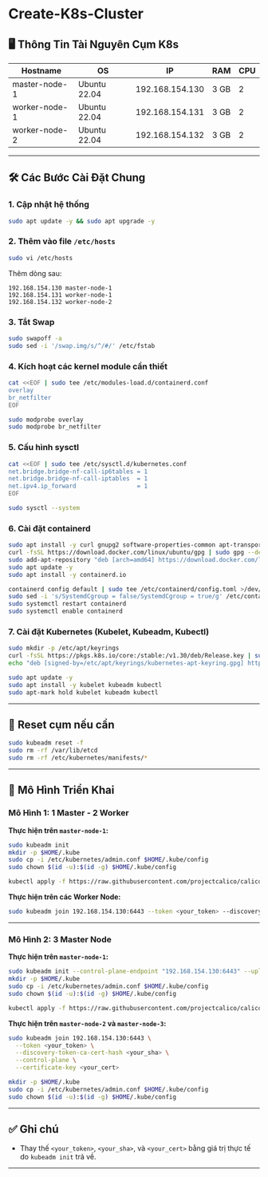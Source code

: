 # Create-K8s-Cluster

## 🖥️ Thông Tin Tài Nguyên Cụm K8s

| Hostname       | OS           | IP              | RAM    | CPU |
|----------------|--------------|------------------|--------|-----|
| master-node-1  | Ubuntu 22.04 | 192.168.154.130 | 3 GB   | 2   |
| worker-node-1  | Ubuntu 22.04 | 192.168.154.131 | 3 GB   | 2   |
| worker-node-2  | Ubuntu 22.04 | 192.168.154.132 | 3 GB   | 2   |

---

## 🛠️ Các Bước Cài Đặt Chung

### 1. Cập nhật hệ thống

```bash
sudo apt update -y && sudo apt upgrade -y
```

### 2. Thêm vào file `/etc/hosts`

```bash
sudo vi /etc/hosts
```

Thêm dòng sau:

```
192.168.154.130 master-node-1
192.168.154.131 worker-node-1
192.168.154.132 worker-node-2
```

### 3. Tắt Swap

```bash
sudo swapoff -a
sudo sed -i '/swap.img/s/^/#/' /etc/fstab
```

### 4. Kích hoạt các kernel module cần thiết

```bash
cat <<EOF | sudo tee /etc/modules-load.d/containerd.conf
overlay
br_netfilter
EOF

sudo modprobe overlay
sudo modprobe br_netfilter
```

### 5. Cấu hình sysctl

```bash
cat <<EOF | sudo tee /etc/sysctl.d/kubernetes.conf
net.bridge.bridge-nf-call-ip6tables = 1
net.bridge.bridge-nf-call-iptables  = 1
net.ipv4.ip_forward                 = 1
EOF

sudo sysctl --system
```

### 6. Cài đặt containerd

```bash
sudo apt install -y curl gnupg2 software-properties-common apt-transport-https ca-certificates
curl -fsSL https://download.docker.com/linux/ubuntu/gpg | sudo gpg --dearmour -o /etc/apt/trusted.gpg.d/docker.gpg
sudo add-apt-repository "deb [arch=amd64] https://download.docker.com/linux/ubuntu \$(lsb_release -cs) stable"
sudo apt update -y
sudo apt install -y containerd.io

containerd config default | sudo tee /etc/containerd/config.toml >/dev/null 2>&1
sudo sed -i 's/SystemdCgroup = false/SystemdCgroup = true/g' /etc/containerd/config.toml
sudo systemctl restart containerd
sudo systemctl enable containerd
```

### 7. Cài đặt Kubernetes (Kubelet, Kubeadm, Kubectl)

```bash
sudo mkdir -p /etc/apt/keyrings
curl -fsSL https://pkgs.k8s.io/core:/stable:/v1.30/deb/Release.key | sudo gpg --dearmor -o /etc/apt/keyrings/kubernetes-apt-keyring.gpg
echo "deb [signed-by=/etc/apt/keyrings/kubernetes-apt-keyring.gpg] https://pkgs.k8s.io/core:/stable:/v1.30/deb/ /" | sudo tee /etc/apt/sources.list.d/kubernetes.list

sudo apt update -y
sudo apt install -y kubelet kubeadm kubectl
sudo apt-mark hold kubelet kubeadm kubectl
```

---

## 🔁 Reset cụm nếu cần

```bash
sudo kubeadm reset -f
sudo rm -rf /var/lib/etcd
sudo rm -rf /etc/kubernetes/manifests/*
```

---

## 🚀 Mô Hình Triển Khai

### Mô Hình 1: 1 Master - 2 Worker

**Thực hiện trên `master-node-1`:**

```bash
sudo kubeadm init
mkdir -p $HOME/.kube
sudo cp -i /etc/kubernetes/admin.conf $HOME/.kube/config
sudo chown $(id -u):$(id -g) $HOME/.kube/config

kubectl apply -f https://raw.githubusercontent.com/projectcalico/calico/v3.25.0/manifests/calico.yaml
```

**Thực hiện trên các Worker Node:**

```bash
sudo kubeadm join 192.168.154.130:6443 --token <your_token> --discovery-token-ca-cert-hash <your_sha>
```

---

### Mô Hình 2: 3 Master Node

**Thực hiện trên `master-node-1`:**

```bash
sudo kubeadm init --control-plane-endpoint "192.168.154.130:6443" --upload-certs
mkdir -p $HOME/.kube
sudo cp -i /etc/kubernetes/admin.conf $HOME/.kube/config
sudo chown $(id -u):$(id -g) $HOME/.kube/config

kubectl apply -f https://raw.githubusercontent.com/projectcalico/calico/v3.25.0/manifests/calico.yaml
```

**Thực hiện trên `master-node-2` và `master-node-3`:**

```bash
sudo kubeadm join 192.168.154.130:6443 \
  --token <your_token> \
  --discovery-token-ca-cert-hash <your_sha> \
  --control-plane \
  --certificate-key <your_cert>

mkdir -p $HOME/.kube
sudo cp -i /etc/kubernetes/admin.conf $HOME/.kube/config
sudo chown $(id -u):$(id -g) $HOME/.kube/config
```

---

## ✅ Ghi chú

- Thay thế `<your_token>`, `<your_sha>`, và `<your_cert>` bằng giá trị thực tế do `kubeadm init` trả về.

---

